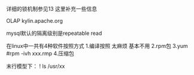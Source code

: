 详细的锁机制参见13
这里补充一些信息


OLAP   kylin.apache.org

mysql默认的隔离级别是repeatable read

在linux中一共有4种软件按照方式
1.编译按照 太麻烦 基本不用
2.rpm包
3.yum    #rpm -ivh xxx.rmp
4.压缩包

末行模型下： ! ls /usr/xx